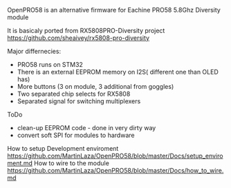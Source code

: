 OpenPRO58 is an alternative firmware for Eachine PRO58 5.8Ghz Diversity module

It is basicaly ported from RX5808PRO-Diversity project https://github.com/sheaivey/rx5808-pro-diversity

Major differnecies:

- PRO58 runs on STM32
- There is an external EEPROM memory on I2S( different one than OLED has)
- More buttons (3 on module, 3 additional from goggles)
- Two separated chip selects for RX5808
- Separated signal for switching multiplexers


ToDo
- clean-up EEPROM code - done in very dirty way
- convert soft SPI for modules to hardware

How to setup Development enviroment https://github.com/MartinLaza/OpenPRO58/blob/master/Docs/setup_enviroment.md
How to wire to the module https://github.com/MartinLaza/OpenPRO58/blob/master/Docs/how_to_wire.md
